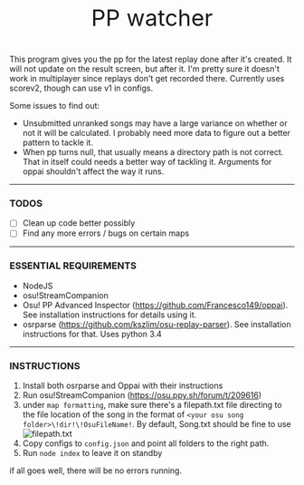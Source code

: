 <p align="center" style="font-size:40px">
  PP watcher
</p>

This program gives you the pp for the latest replay done after it's created. It will not update on the result screen, but after it. I'm pretty sure it doesn't work in multiplayer since replays don't get recorded there. Currently uses scorev2, though can use v1 in configs.

Some issues to find out:
- Unsubmitted unranked songs may have a large variance on whether or not it will be calculated. I probably need more data to figure out a better pattern to tackle it.
- When pp turns null, that usually means a directory path is not correct. That in itself could needs a better way of tackling it. Arguments for oppai shouldn't affect the way it runs.

---

### TODOS
- [ ] Clean up code better possibly
- [ ] Find any more errors / bugs on certain maps

---

### ESSENTIAL REQUIREMENTS
- NodeJS
- osu!StreamCompanion
- Osu! PP Advanced Inspector (https://github.com/Francesco149/oppai). See installation instructions for details using it.
- osrparse (https://github.com/kszlim/osu-replay-parser). See installation instructions for that. Uses python 3.4

---

### INSTRUCTIONS
1. Install both osrparse and Oppai with their instructions
2. Run osu!StreamCompanion (https://osu.ppy.sh/forum/t/209616)
3. under `map formatting`, make sure there's a filepath.txt file directing to the file location of the song in the format of `<your osu song folder>\!dir!\!OsuFileName!`. By default, Song.txt should be fine to use ![filepath.txt](http://i.imgur.com/8GxWj7p.png)
4. Copy configs to `config.json` and point all folders to the right path.
5. Run `node index` to leave it on standby

if all goes well, there will be no errors running.
